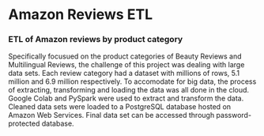 # Amazon Reviews ETL

### ETL of Amazon reviews by product category


Specifically focusued on the product categories of Beauty Reviews and Multilingual Reviews, the challenge of this project was dealing with large data sets. Each review category had a dataset with millions of rows, 5.1 million and 6.9 million respectively. To accomodate for big data, the process of extracting, transforming and loading the data was all done in the cloud. Google Colab and PySpark were used to extract and transform the data. Cleaned data sets were loaded to a PostgreSQL database hosted on Amazon Web Services. Final data set can be accessed through password-protected database.